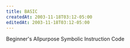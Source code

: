 ```yaml
---
title: BASIC
createdAt: 2003-11-18T03:12-05:00
editedAt: 2003-11-18T03:12-05:00
---
```


Beginner's Allpurpose Symbolic Instruction Code

